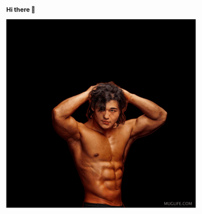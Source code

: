 ### Hi there 👋
<p align="center">
  <kbd>
    
    
<img src="https://github.com/yoonhyochang/Warehouse/blob/main/ezgif.com-gif-maker.gif?raw=true"></img>
  </kbd>
</p>

<!--
**yoonhyochang/yoonhyochang** is a ✨ _special_ ✨ repository because its `README.md` (this file) appears on your GitHub profile.

Here are some ideas to get you started:

- 🔭 I’m currently working on ...
- 🌱 I’m currently learning ...
- 👯 I’m looking to collaborate on ...
- 🤔 I’m looking for help with ...
- 💬 Ask me about ...
- 📫 How to reach me: ...
- 😄 Pronouns: ...
- ⚡ Fun fact: ...
-->
